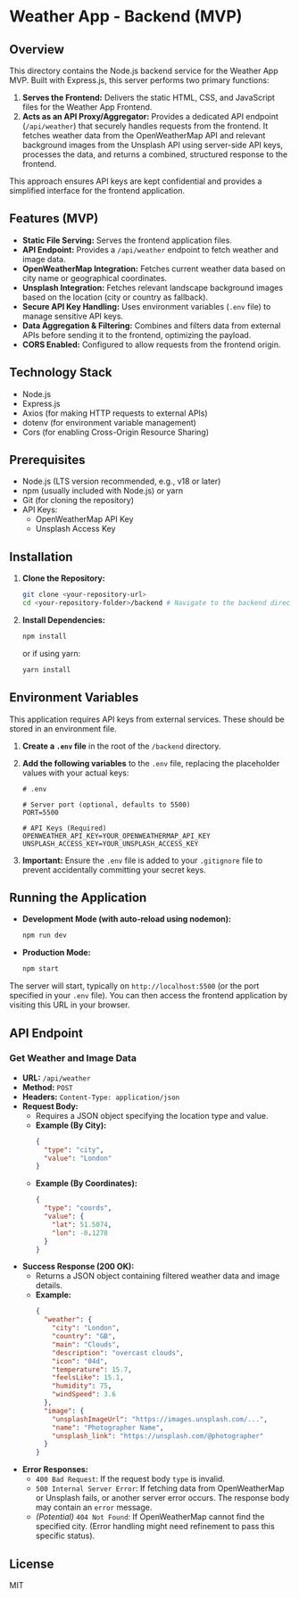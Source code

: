 # Weather App - Backend (MVP)

## Overview

This directory contains the Node.js backend service for the Weather App MVP. Built with Express.js, this server performs two primary functions:

1.  **Serves the Frontend:** Delivers the static HTML, CSS, and JavaScript files for the Weather App Frontend.
2.  **Acts as an API Proxy/Aggregator:** Provides a dedicated API endpoint (`/api/weather`) that securely handles requests from the frontend. It fetches weather data from the OpenWeatherMap API and relevant background images from the Unsplash API using server-side API keys, processes the data, and returns a combined, structured response to the frontend.

This approach ensures API keys are kept confidential and provides a simplified interface for the frontend application.

## Features (MVP)

*   **Static File Serving:** Serves the frontend application files.
*   **API Endpoint:** Provides a `/api/weather` endpoint to fetch weather and image data.
*   **OpenWeatherMap Integration:** Fetches current weather data based on city name or geographical coordinates.
*   **Unsplash Integration:** Fetches relevant landscape background images based on the location (city or country as fallback).
*   **Secure API Key Handling:** Uses environment variables (`.env` file) to manage sensitive API keys.
*   **Data Aggregation & Filtering:** Combines and filters data from external APIs before sending it to the frontend, optimizing the payload.
*   **CORS Enabled:** Configured to allow requests from the frontend origin.

## Technology Stack

*   Node.js
*   Express.js
*   Axios (for making HTTP requests to external APIs)
*   dotenv (for environment variable management)
*   Cors (for enabling Cross-Origin Resource Sharing)

## Prerequisites

*   Node.js (LTS version recommended, e.g., v18 or later)
*   npm (usually included with Node.js) or yarn
*   Git (for cloning the repository)
*   API Keys:
    *   OpenWeatherMap API Key
    *   Unsplash Access Key

## Installation

1.  **Clone the Repository:**
    ```bash
    git clone <your-repository-url>
    cd <your-repository-folder>/backend # Navigate to the backend directory
    ```
2.  **Install Dependencies:**
    ```bash
    npm install
    ```
    or if using yarn:
    ```bash
    yarn install
    ```

## Environment Variables

This application requires API keys from external services. These should be stored in an environment file.

1.  **Create a `.env` file** in the root of the `/backend` directory.
2.  **Add the following variables** to the `.env` file, replacing the placeholder values with your actual keys:

    ```dotenv
    # .env

    # Server port (optional, defaults to 5500)
    PORT=5500

    # API Keys (Required)
    OPENWEATHER_API_KEY=YOUR_OPENWEATHERMAP_API_KEY
    UNSPLASH_ACCESS_KEY=YOUR_UNSPLASH_ACCESS_KEY
    ```

3.  **Important:** Ensure the `.env` file is added to your `.gitignore` file to prevent accidentally committing your secret keys.

## Running the Application

*   **Development Mode (with auto-reload using nodemon):**
    ```bash
    npm run dev
    ```
*   **Production Mode:**
    ```bash
    npm start
    ```

The server will start, typically on `http://localhost:5500` (or the port specified in your `.env` file). You can then access the frontend application by visiting this URL in your browser.

## API Endpoint

### Get Weather and Image Data

*   **URL:** `/api/weather`
*   **Method:** `POST`
*   **Headers:** `Content-Type: application/json`
*   **Request Body:**
    *   Requires a JSON object specifying the location type and value.
    *   **Example (By City):**
        ```json
        {
          "type": "city",
          "value": "London"
        }
        ```
    *   **Example (By Coordinates):**
        ```json
        {
          "type": "coords",
          "value": {
            "lat": 51.5074,
            "lon": -0.1278
          }
        }
        ```
*   **Success Response (200 OK):**
    *   Returns a JSON object containing filtered weather data and image details.
    *   **Example:**
        ```json
        {
          "weather": {
            "city": "London",
            "country": "GB",
            "main": "Clouds",
            "description": "overcast clouds",
            "icon": "04d",
            "temperature": 15.7,
            "feelsLike": 15.1,
            "humidity": 75,
            "windSpeed": 3.6 
          },
          "image": {
            "unsplashImageUrl": "https://images.unsplash.com/...",
            "name": "Photographer Name",
            "unsplash_link": "https://unsplash.com/@photographer"
          }
        }
        ```
*   **Error Responses:**
    *   `400 Bad Request`: If the request body `type` is invalid.
    *   `500 Internal Server Error`: If fetching data from OpenWeatherMap or Unsplash fails, or another server error occurs. The response body may contain an `error` message.
    *   *(Potential)* `404 Not Found`: If OpenWeatherMap cannot find the specified city. (Error handling might need refinement to pass this specific status).


## License

MIT